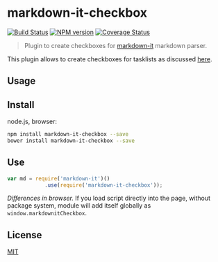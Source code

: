 # markdown-it-checkbox

[![Build Status](https://img.shields.io/travis/mcecot/markdown-it-checkbox/master.svg?style=flat)](https://travis-ci.org/mcecot/markdown-it-checkbox)
[![NPM version](https://img.shields.io/npm/v/markdown-it-checkbox.svg?style=flat)](https://www.npmjs.org/package/markdown-it-checkbox)
[![Coverage Status](https://img.shields.io/coveralls/mcecot/markdown-it-checkbox/master.svg?style=flat)](https://coveralls.io/r/markdown-it/markdown-it-checkbox)

> Plugin to create checkboxes for [markdown-it](https://github.com/markdown-it/markdown-it) markdown parser.

This plugin allows to create checkboxes for tasklists as discussed [here](http://talk.commonmark.org/t/task-lists-in-standard-markdown/41).

## Usage

## Install

node.js, browser:

```bash
npm install markdown-it-checkbox --save
bower install markdown-it-checkbox --save
```

## Use

```js
var md = require('markdown-it')()
            .use(require('markdown-it-checkbox'));
```

_Differences in browser._ If you load script directly into the page, without
package system, module will add itself globally as `window.markdownitCheckbox`.




## License

[MIT](https://github.com/markdown-it/markdown-it-for-inline/blob/master/LICENSE)
